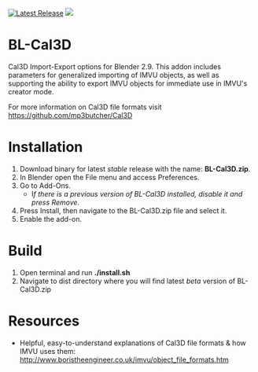 <a href="https://github.com/hsoju/BL-Cal3D/releases"><img src="https://img.shields.io/github/v/release/hsoju/BL-Cal3D" alt="Latest Release"></a> <img src="https://img.shields.io/github/license/hsoju/BL-Cal3D">

# BL-Cal3D
Cal3D Import-Export options for Blender 2.9. This addon includes parameters for generalized importing of IMVU objects, as well as supporting the ability to export IMVU objects for immediate use in IMVU's creator mode.

For more information on Cal3D file formats visit https://github.com/mp3butcher/Cal3D

# Installation
1. Download binary for latest *stable* release with the name: **BL-Cal3D.zip**.
2. In Blender open the File menu and access Preferences.
3. Go to Add-Ons.
   - I*f there is a previous version of BL-Cal3D installed, disable it and press Remove.*
4. Press Install, then navigate to the BL-Cal3D.zip file and select it.
5. Enable the add-on.

# Build
1. Open terminal and run **./install.sh**
2. Navigate to dist directory where you will find latest *beta* version of BL-Cal3D.zip

# Resources
- Helpful, easy-to-understand explanations of Cal3D file formats & how IMVU uses them: http://www.boristheengineer.co.uk/imvu/object_file_formats.htm
